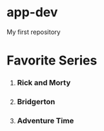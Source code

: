 # app-dev
My first repository
# Favorite Series

1. ### Rick and Morty
3. ### Bridgerton
4. ### Adventure Time

